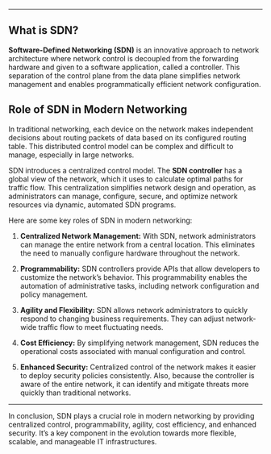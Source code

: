

---
## **What is SDN?**

**Software-Defined Networking (SDN)** is an innovative approach to network architecture where network control is decoupled from the forwarding hardware and given to a software application, called a controller. This separation of the control plane from the data plane simplifies network management and enables programmatically efficient network configuration.

## **Role of SDN in Modern Networking**

In traditional networking, each device on the network makes independent decisions about routing packets of data based on its configured routing table. This distributed control model can be complex and difficult to manage, especially in large networks.

SDN introduces a centralized control model. The **SDN controller** has a global view of the network, which it uses to calculate optimal paths for traffic flow. This centralization simplifies network design and operation, as administrators can manage, configure, secure, and optimize network resources via dynamic, automated SDN programs.

Here are some key roles of SDN in modern networking:

1. **Centralized Network Management:** With SDN, network administrators can manage the entire network from a central location. This eliminates the need to manually configure hardware throughout the network.
    
2. **Programmability:** SDN controllers provide APIs that allow developers to customize the network’s behavior. This programmability enables the automation of administrative tasks, including network configuration and policy management.
    
3. **Agility and Flexibility:** SDN allows network administrators to quickly respond to changing business requirements. They can adjust network-wide traffic flow to meet fluctuating needs.
    
4. **Cost Efficiency:** By simplifying network management, SDN reduces the operational costs associated with manual configuration and control.
    
5. **Enhanced Security:** Centralized control of the network makes it easier to deploy security policies consistently. Also, because the controller is aware of the entire network, it can identify and mitigate threats more quickly than traditional networks.
    

---

In conclusion, SDN plays a crucial role in modern networking by providing centralized control, programmability, agility, cost efficiency, and enhanced security. It’s a key component in the evolution towards more flexible, scalable, and manageable IT infrastructures.